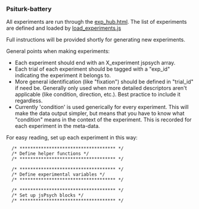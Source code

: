 ### Psiturk-battery

All experiments are run through the [exp_hub.html](exp_hub.html).
The list of experiments are defined and loaded by [load_experiments.js](static/js/load_experiments.js)

Full instructions will be provided shortly for generating new experiments.

General points when making experiments:
- Each experiment should end with an X_experiment jspsych array.
- Each trial of each experiment should be tagged with a "exp_id" indicating the experiment it belongs to.
- More general identification (like "fixation") should be defined in "trial_id" if need be. Generally only used when more detailed descriptors aren't applicable (like condition, direction, etc.). Best practice to include it regardless.
- Currently 'condition' is used generically for every experiment. This will make the data output simpler, but means that you have to know what "condition" means in the context of the experiment. This is recorded for each experiment in the meta-data.
 
 
For easy reading, set up each experiment in this way:
    
      /* ************************************ */
      /* Define helper functions */
      /* ************************************ */

      /* ************************************ */
      /* Define experimental variables */
      /* ************************************ */

      /* ************************************ */
      /* Set up jsPsych blocks */
      /* ************************************ */

